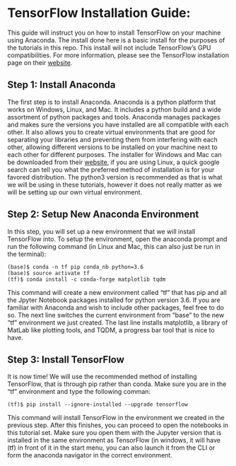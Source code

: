 # TensorFlow Installation Guide:

This guide will instruct you on how to install TensorFlow on your machine using 
Anaconda.  The install done here is a basic install for the purposes of the 
tutorials in this repo.  This install will not include TensorFlow’s GPU 
compatibilities.  For more information, please see the TensorFlow installation 
page on their [website](https://www.tensorflow.org/install/).

## Step 1: Install Anaconda

The first step is to install Anaconda.  Anaconda is a python platform that works
on Windows, Linux, and Mac.  It includes a python build and a wide assortment of
python packages and tools.  Anaconda manages packages and makes sure the
versions you have installed are all compatible with each other.  It also allows
you to create virtual environments that are good for separating your libraries
and preventing them from interfering with each other, allowing different
versions to be installed on your machine next to each other for different
purposes.  The installer for Windows and Mac can be downloaded from their
[website](https://www.anaconda.com/download/), if you are using Linux, a quick
google search can tell you what the preferred method of installation is for your
favored distribution.  The python3 version is recommended as that is what we
will be using in these tutorials, however it does not really matter as we will
be setting up our own virtual environment.

## Step 2: Setup New Anaconda Environment

In this step, you will set up a new environment that we will install TensorFlow
into.  To setup the environment, open the anaconda prompt and run the following
command (in Linux and Mac, this can also just be run in the terminal):

```
(base)$ conda -n tf pip conda_nb python=3.6
(base)$ source activate tf
(tf)$ conda install -c conda-forge matplotlib tqdm
```

This command will create a new environment called “tf” that has pip and all the
Jpyter Notebook packages installed for python version 3.6.  If you are familiar
with Anaconda and wish to include other packages, feel free to do so.  The next
line switches the current environment from “base” to the new “tf” environment we
just created.  The last line installs matplotlib, a library of MatLab like
plotting tools, and TQDM, a progress bar tool that is nice to have.

## Step 3: Install TensorFlow

It is now time!  We will use the recommended method of installing TensorFlow,
that is through pip rather than conda.  Make sure you are in the “tf”
environment and type the following comman:

```
(tf)$ pip install --ignore-installed --upgrade tensorflow
```

This command will install TensorFlow in the environment we created in the
previous step.  After this finishes, you can proceed to open the notebooks in
this tutorial set.  Make sure you open them with the Jupyter version that is
installed in the same environment as TensorFlow (in windows, it will have (tf)
in front of it in the start menu, you can also launch it from the CLI or form
the anaconda navigator in the correct environment.
